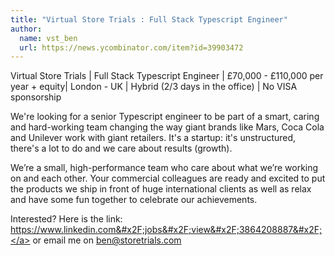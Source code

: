 ```yaml
---
title: "Virtual Store Trials : Full Stack Typescript Engineer"
author:
  name: vst_ben
  url: https://news.ycombinator.com/item?id=39903472
---
```

Virtual Store Trials | Full Stack Typescript Engineer | £70,000 - £110,000 per year + equity| London - UK | Hybrid (2&#x2F;3 days in the office) | No VISA sponsorship

We&#x27;re looking for a senior Typescript engineer to be part of a smart, caring and hard-working team changing the way giant brands like Mars, Coca Cola and Unilever work with giant retailers. It&#x27;s a startup: it&#x27;s unstructured, there&#x27;s a lot to do and we care about results (growth).

We’re a small, high-performance team who care about what we’re working on and each other. Your commercial colleagues are ready and excited to put the products we ship in front of huge international clients as well as relax and have some fun together to celebrate our achievements.

Interested? Here is the link: <a href="https:&#x2F;&#x2F;www.linkedin.com&#x2F;jobs&#x2F;view&#x2F;3864208887&#x2F;" rel="nofollow">https:&#x2F;&#x2F;www.linkedin.com&#x2F;jobs&#x2F;view&#x2F;3864208887&#x2F;</a> or email me on ben@storetrials.com
